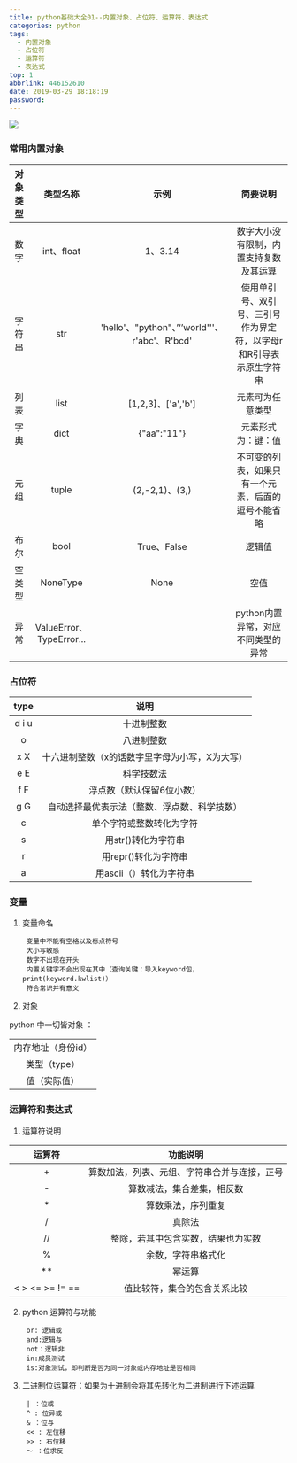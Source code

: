 ```yaml
---
title: python基础大全01--内置对象、占位符、运算符、表达式
categories: python
tags:
  - 内置对象
  - 占位符
  - 运算符
  - 表达式
top: 1
abbrlink: 446152610
date: 2019-03-29 18:18:19
password:
---
```



![](https://jwangtec.oss-cn-chengdu.aliyuncs.com/jwangcloud/index/python01.jpeg)



### 常用内置对象

<!--more-->

|对象类型|类型名称|示例|简要说明|
|:-:| :-:|:-:|:-:|
|数字|int、float|1、3.14|数字大小没有限制，内置支持复数及其运算|
|字符串|str|'hello'、"python"、’‘’world'''、r'abc'、R'bcd'|使用单引号、双引号、三引号作为界定符，以字母r和R引导表示原生字符串|
|列表|list|[1,2,3]、['a','b']|元素可为任意类型|
|字典|dict|{"aa":"11"}|元素形式为：键：值|
|元组|tuple|(2,-2,1)、(3,)|不可变的列表，如果只有一个元素，后面的逗号不能省略|
|布尔|bool|True、False|逻辑值|
|空类型|NoneType|None|空值|
|异常|ValueError、TypeError...||python内置异常，对应不同类型的异常|

### 占位符

|type|说明|
|:-:|:-:|
|d i u|十进制整数
|o|八进制整数
|x X|十六进制整数（x的话数字里字母为小写，X为大写）
|e E|科学技数法
|f F|浮点数（默认保留6位小数）
|g G|自动选择最优表示法（整数、浮点数、科学技数）
|c|单个字符或整数转化为字符
|s|用str()转化为字符串
|r|用repr()转化为字符串
|a|用ascii（）转化为字符串

### 变量

1. 变量命名
		
		变量中不能有空格以及标点符号
		大小写敏感
		数字不出现在开头
		内置关键字不会出现在其中（查询关键：导入keyword包，print(keyword.kwlist)）
		符合常识并有意义
2. 对象
	
python 中一切皆对象 ：

| |
|:-:|
|内存地址（身份id）
|类型（type）
|值（实际值）

### 运算符和表达式

1. 运算符说明

|运算符|功能说明|
|:-:|:-:|
|+|算数加法，列表、元组、字符串合并与连接，正号
|-|算数减法，集合差集，相反数
|*|算数乘法，序列重复
|/|真除法
|//|整除，若其中包含实数，结果也为实数
|%|余数，字符串格式化
|**|幂运算
|< > <= >= != ==|值比较符，集合的包含关系比较

2. python 运算符与功能
	
		or: 逻辑或
		and:逻辑与
		not：逻辑非
		in:成员测试
		is:对象测试，即判断是否为同一对象或内存地址是否相同
3. 二进制位运算符：如果为十进制会将其先转化为二进制进行下述运算
		
		| ：位或
		^ : 位异或
		& ：位与
		<< : 左位移
		>> : 右位移
		～ ：位求反

		

